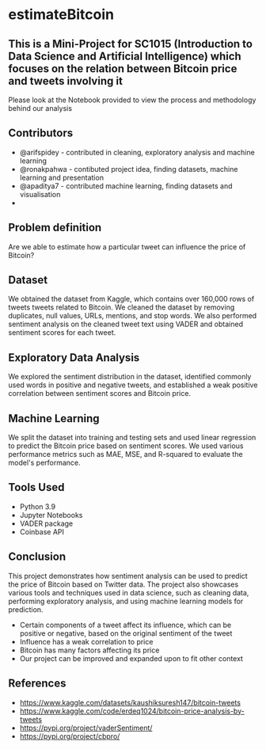 # estimateBitcoin

## This is a Mini-Project for SC1015 (Introduction to Data Science and Artificial Intelligence) which focuses on the relation between Bitcoin price and tweets involving it
Please look at the Notebook provided to view the process and methodology behind our analysis

## Contributors
- @arifspidey - contributed in cleaning, exploratory analysis and machine learning
- @ronakpahwa - contibuted project idea, finding datasets, machine learning and presentation
- @apaditya7 - contributed machine learning, finding datasets and visualisation
- 
## Problem definition
Are we able to estimate how a particular tweet can influence the price of Bitcoin?

## Dataset
We obtained the dataset from Kaggle, which contains over 160,000 rows of tweets tweets related to Bitcoin. We cleaned the dataset by removing duplicates, null values, URLs, mentions, and stop words. We also performed sentiment analysis on the cleaned tweet text using VADER and obtained sentiment scores for each tweet.

## Exploratory Data Analysis
We explored the sentiment distribution in the dataset, identified commonly used words in positive and negative tweets, and established a weak positive correlation between sentiment scores and Bitcoin price.

## Machine Learning
We split the dataset into training and testing sets and used linear regression to predict the Bitcoin price based on sentiment scores. We used various performance metrics such as MAE, MSE, and R-squared to evaluate the model's performance.

## Tools Used
- Python 3.9
- Jupyter Notebooks
- VADER package
- Coinbase API

## Conclusion
This project demonstrates how sentiment analysis can be used to predict the price of Bitcoin based on Twitter data. The project also showcases various tools and techniques used in data science, such as cleaning data, performing exploratory analysis, and using machine learning models for prediction.
- Certain components of a tweet affect its influence, which can be positive or negative, based on the original sentiment of the tweet
- Influence has a weak correlation to price
- Bitcoin has many factors affecting its price
- Our project can be improved and expanded upon to fit other context

## References
- https://www.kaggle.com/datasets/kaushiksuresh147/bitcoin-tweets
- https://www.kaggle.com/code/erdeq1024/bitcoin-price-analysis-by-tweets
- https://pypi.org/project/vaderSentiment/
- https://pypi.org/project/cbpro/


